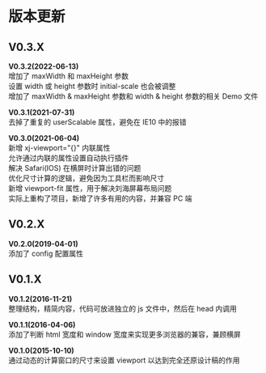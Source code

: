 <!--◇ ----------------------------------------------------------------------------------- ◇-->
# 版本更新



<!-- --------------------------------------------------------------------------------------- -->
## V0.3.X

**V0.3.2(2022-06-13)**  
增加了 maxWidth 和 maxHeight 参数  
设置 width 或 height 参数时 initial-scale 也会被调整  
增加了 maxWidth & maxHeight 参数和 width & height 参数的相关 Demo 文件  

**V0.3.1(2021-07-31)**  
去掉了重复的 userScalable 属性，避免在 IE10 中的报错  

**V0.3.0(2021-06-04)**  
新增 xj-viewport="{}" 内联属性  
允许通过内联的属性设置自动执行插件  
解决 Safari(IOS) 在横屏时计算出错的问题  
优化尺寸计算的逻辑，避免因为工具栏而影响尺寸  
新增 viewport-fit 属性，用于解决刘海屏幕布局问题  
实际上重构了项目，新增了许多有用的内容，并兼容 PC 端  



<!-- --------------------------------------------------------------------------------------- -->
## V0.2.X

**V0.2.0(2019-04-01)**  
添加了 config 配置属性  



<!-- --------------------------------------------------------------------------------------- -->
## V0.1.X

**V0.1.2(2016-11-21)**  
整理结构，精简内容，代码可放进独立的 js 文件中，然后在 head 内调用  

**V0.1.1(2016-04-06)**  
添加了判断 html 宽度和 window 宽度来实现更多浏览器的兼容，兼顾横屏  

**V0.1.0(2015-10-10)**  
通过动态的计算窗口的尺寸来设置 viewport 以达到完全还原设计稿的作用  


